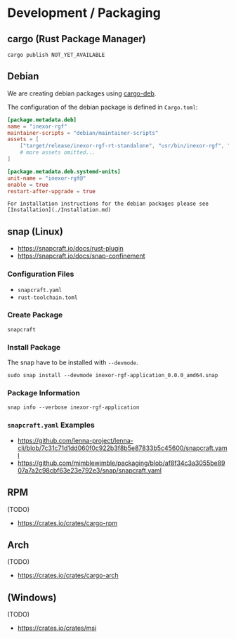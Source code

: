 # Development / Packaging

## cargo (Rust Package Manager)

```shell
cargo publish NOT_YET_AVAILABLE
```

## Debian

We are creating debian packages using [cargo-deb](https://crates.io/crates/cargo-deb).

The configuration of the debian package is defined in `Cargo.toml`:

```toml
[package.metadata.deb]
name = "inexor-rgf"
maintainer-scripts = "debian/maintainer-scripts"
assets = [
    ["target/release/inexor-rgf-rt-standalone", "usr/bin/inexor-rgf", "755"],
    # more assets omitted...
]

[package.metadata.deb.systemd-units]
unit-name = "inexor-rgf@"
enable = true
restart-after-upgrade = true
```

```admonish tip title = "Installation instructions for Debian"
For installation instructions for the debian packages please see [Installation](./Installation.md)
```

## snap (Linux)

* https://snapcraft.io/docs/rust-plugin
* https://snapcraft.io/docs/snap-confinement

### Configuration Files

* `snapcraft.yaml`
* `rust-toolchain.toml`

### Create Package

```shell
snapcraft
```

### Install Package

The snap have to be installed with `--devmode`.

```shell
sudo snap install --devmode inexor-rgf-application_0.0.0_amd64.snap
```

### Package Information

```shell
snap info --verbose inexor-rgf-application
```

### `snapcraft.yaml` Examples

* https://github.com/lenna-project/lenna-cli/blob/7c31c71d1dd060f0c922b3f8b5e87833b5c45600/snapcraft.yaml
* https://github.com/mimblewimble/packaging/blob/af8f34c3a3055be8907a7a2c98cbf63e23e792e3/snap/snapcraft.yaml

## RPM

(TODO)
* https://crates.io/crates/cargo-rpm

## Arch

(TODO)
* https://crates.io/crates/cargo-arch

## (Windows)

(TODO)
* https://crates.io/crates/msi
